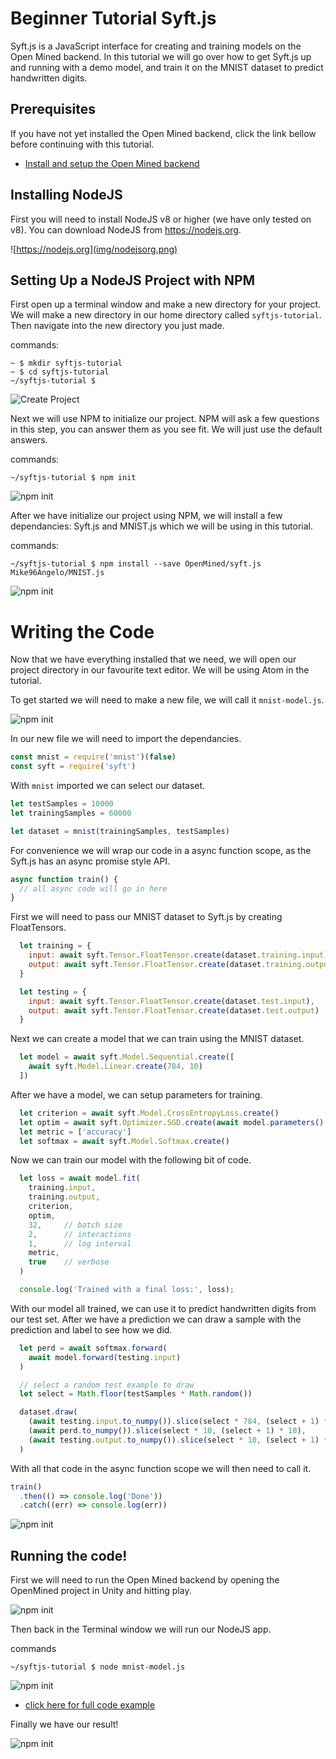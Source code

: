 # Beginner Tutorial Syft.js
Syft.js is a JavaScript interface for creating and training models on the Open Mined backend.  In this tutorial we will go over how to get Syft.js up and running with a demo model, and train it on the MNIST dataset to predict handwritten digits.

## Prerequisites
If you have not yet installed the Open Mined backend, click the link bellow before continuing with this tutorial.
 - [Install and setup the Open Mined backend]()

## Installing NodeJS
First you will need to install NodeJS v8 or higher (we have only tested on v8).  You can download NodeJS from https://nodejs.org.

![https://nodejs.org](img/nodejsorg.png)

## Setting Up a NodeJS Project with NPM
First open up a terminal window and make a new directory for your project.  We will make a new directory in our home directory called `syftjs-tutorial`.  Then navigate into the new directory you just made.

commands:
```
~ $ mkdir syftjs-tutorial
~ $ cd syftjs-tutorial
~/syftjs-tutorial $
```

![Create Project](img/syftjs-tutorial.png)

Next we will use NPM to initialize our project.  NPM will ask a few questions in this step, you can answer them as you see fit.  We will just use the default answers.

commands:
```
~/syftjs-tutorial $ npm init
```
![npm init](img/npm-init.png)

After we have initialize our project using NPM, we will install a few dependancies: Syft.js and MNIST.js which we will be using in this tutorial.

commands:
```
~/syftjs-tutorial $ npm install --save OpenMined/syft.js Mike96Angelo/MNIST.js
```
![npm init](img/npm-install.png)

# Writing the Code
Now that we have everything installed that we need, we will open our project directory in our favourite text editor.  We will be using Atom in the tutorial.

To get started we will need to make a new file, we will call it `mnist-model.js`.

![npm init](img/Atom-newfile.png)

In our new file we will need to import the dependancies.

```JavaScript
const mnist = require('mnist')(false)
const syft = require('syft')
```

With `mnist` imported we can select our dataset.

```JavaScript
let testSamples = 10000
let trainingSamples = 60000

let dataset = mnist(trainingSamples, testSamples)
```

For convenience we will wrap our code in a async function scope, as the Syft.js has an async promise style API.  

```JavaScript
async function train() {
  // all async code will go in here
}
```

First we will need to pass our MNIST dataset to Syft.js by creating FloatTensors.

```JavaScript
  let training = {
    input: await syft.Tensor.FloatTensor.create(dataset.training.input),
    output: await syft.Tensor.FloatTensor.create(dataset.training.output)
  }

  let testing = {
    input: await syft.Tensor.FloatTensor.create(dataset.test.input),
    output: await syft.Tensor.FloatTensor.create(dataset.test.output)
  }
```

Next we can create a model that we can train using the MNIST dataset.

```JavaScript
  let model = await syft.Model.Sequential.create([
    await syft.Model.Linear.create(784, 10)
  ])
```

After we have a model, we can setup parameters for training.

```JavaScript
  let criterion = await syft.Model.CrossEntropyLoss.create()
  let optim = await syft.Optimizer.SGD.create(await model.parameters(), 0.06)
  let metric = ['accuracy']
  let softmax = await syft.Model.Softmax.create()
```

Now we can train our model with the following bit of code.

```JavaScript
  let loss = await model.fit(
    training.input,
    training.output,
    criterion,
    optim,
    32,     // batch size
    2,      // interactions
    1,      // log interval
    metric,
    true    // verbose
  )

  console.log('Trained with a final loss:', loss);
```

With our model all trained, we can use it to predict handwritten digits from our test set.  After we have a prediction we can draw a sample with the prediction and label to see how we did.

```JavaScript
  let perd = await softmax.forward(
    await model.forward(testing.input)
  )

  // select a random test example to draw
  let select = Math.floor(testSamples * Math.random())

  dataset.draw(
    (await testing.input.to_numpy()).slice(select * 784, (select + 1) * 784),
    (await perd.to_numpy()).slice(select * 10, (select + 1) * 10),
    (await testing.output.to_numpy()).slice(select * 10, (select + 1) * 10)
  )
```

With all that code in the async function scope we will then need to call it.

```JavaScript
train()
  .then(() => console.log('Done'))
  .catch((err) => console.log(err))
```

![npm init](img/code-file.png)

## Running the code!

First we will need to run the Open Mined backend by opening the OpenMined project in Unity and hitting play.

![npm init](img/Unity-run.png)

Then back in the Terminal window we will run our NodeJS app.

commands
```
~/syftjs-tutorial $ node mnist-model.js
```

![npm init](img/start-training.png)

 - [click here for full code example](./mnist-model.js)

Finally we have our result!

![npm init](img/finished-training.png)
